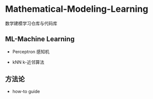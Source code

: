 # Mathematical-Modeling-Learning

数学建模学习仓库与代码库

## ML-Machine Learning

* Perceptron 感知机

* kNN k-近邻算法

## 方法论

* how-to guide
